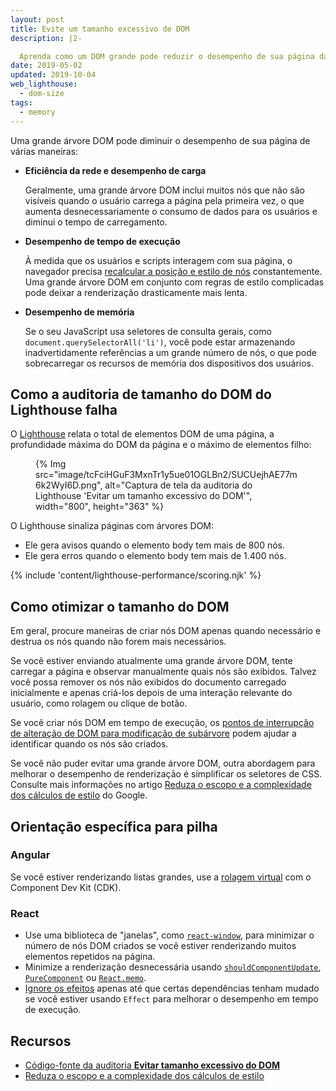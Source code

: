 ```yaml
---
layout: post
title: Evite um tamanho excessivo de DOM
description: |2-

  Aprenda como um DOM grande pode reduzir o desempenho de sua página da web e como você pode reduzir o tamanho dele no momento do carregamento.
date: 2019-05-02
updated: 2019-10-04
web_lighthouse:
  - dom-size
tags:
  - memory
---
```


Uma grande árvore DOM pode diminuir o desempenho de sua página de várias maneiras:

- **Eficiência da rede e desempenho de carga**

    Geralmente, uma grande árvore DOM inclui muitos nós que não são visíveis quando o usuário carrega a página pela primeira vez, o que aumenta desnecessariamente o consumo de dados para os usuários e diminui o tempo de carregamento.

- **Desempenho de tempo de execução**

    À medida que os usuários e scripts interagem com sua página, o navegador precisa [recalcular a posição e estilo de nós](https://developers.google.com/web/fundamentals/performance/rendering/reduce-the-scope-and-complexity-of-style-calculations?utm_source=lighthouse&utm_medium=cli) constantemente. Uma grande árvore DOM em conjunto com regras de estilo complicadas pode deixar a renderização drasticamente mais lenta.

- **Desempenho de memória**

    Se o seu JavaScript usa seletores de consulta gerais, como `document.querySelectorAll('li')`, você pode estar armazenando inadvertidamente referências a um grande número de nós, o que pode sobrecarregar os recursos de memória dos dispositivos dos usuários.

## Como a auditoria de tamanho do DOM do Lighthouse falha

O [Lighthouse](https://developer.chrome.com/docs/lighthouse/overview/) relata o total de elementos DOM de uma página, a profundidade máxima do DOM da página e o máximo de elementos filho:

<figure>{% Img src="image/tcFciHGuF3MxnTr1y5ue01OGLBn2/SUCUejhAE77m6k2WyI6D.png", alt="Captura de tela da auditoria do Lighthouse 'Evitar um tamanho excessivo do DOM'", width="800", height="363" %}</figure>

O Lighthouse sinaliza páginas com árvores DOM:

- Ele gera avisos quando o elemento body tem mais de 800 nós.
- Ele gera erros quando o elemento body tem mais de 1.400 nós.

{% include 'content/lighthouse-performance/scoring.njk' %}

## Como otimizar o tamanho do DOM

Em geral, procure maneiras de criar nós DOM apenas quando necessário e destrua os nós quando não forem mais necessários.

Se você estiver enviando atualmente uma grande árvore DOM, tente carregar a página e observar manualmente quais nós são exibidos. Talvez você possa remover os nós não exibidos do documento carregado inicialmente e apenas criá-los depois de uma interação relevante do usuário, como rolagem ou clique de botão.

Se você criar nós DOM em tempo de execução, os [pontos de interrupção de alteração de DOM para modificação de subárvore](https://developer.chrome.com/docs/devtools/javascript/breakpoints/#dom) podem ajudar a identificar quando os nós são criados.

Se você não puder evitar uma grande árvore DOM, outra abordagem para melhorar o desempenho de renderização é simplificar os seletores de CSS. Consulte mais informações no artigo [Reduza o escopo e a complexidade dos cálculos de estilo](/reduce-the-scope-and-complexity-of-style-calculations/) do Google.

## Orientação específica para pilha

### Angular

Se você estiver renderizando listas grandes, use a [rolagem virtual](/virtualize-lists-with-angular-cdk/) com o Component Dev Kit (CDK).

### React

- Use uma biblioteca de "janelas", como [`react-window`](/virtualize-long-lists-react-window/), para minimizar o número de nós DOM criados se você estiver renderizando muitos elementos repetidos na página.
- Minimize a renderização desnecessária usando [`shouldComponentUpdate`](https://reactjs.org/docs/optimizing-performance.html#shouldcomponentupdate-in-action), [`PureComponent`](https://reactjs.org/docs/react-api.html#reactpurecomponent) ou [`React.memo`](https://reactjs.org/docs/react-api.html#reactmemo).
- [Ignore os efeitos](https://reactjs.org/docs/hooks-effect.html#tip-optimizing-performance-by-skipping-effects) apenas até que certas dependências tenham mudado se você estiver usando `Effect` para melhorar o desempenho em tempo de execução.

## Recursos

- [Código-fonte da auditoria **Evitar tamanho excessivo do DOM**](https://github.com/GoogleChrome/lighthouse/blob/master/core/audits/dobetterweb/dom-size.js)
- [Reduza o escopo e a complexidade dos cálculos de estilo](/reduce-the-scope-and-complexity-of-style-calculations/)
